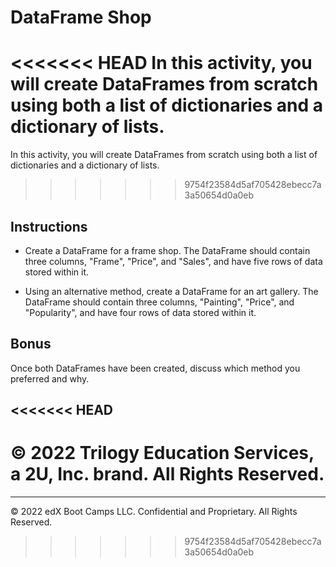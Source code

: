 # DataFrame Shop

<<<<<<< HEAD
In this activity, you will create DataFrames from scratch using both a list of dictionaries and a dictionary of lists. 
=======
In this activity, you will create DataFrames from scratch using both a list of dictionaries and a dictionary of lists.
>>>>>>> 9754f23584d5af705428ebecc7a3a50654d0a0eb

## Instructions

* Create a DataFrame for a frame shop. The DataFrame should contain three columns,  "Frame", "Price", and "Sales", and have five rows of data stored within it.

* Using an alternative method, create a DataFrame for an art gallery. The DataFrame should contain three columns, "Painting", "Price", and "Popularity", and have four rows of data stored within it.

## Bonus

Once both DataFrames have been created, discuss which method you preferred and why.

<<<<<<< HEAD
--- 

© 2022 Trilogy Education Services, a 2U, Inc. brand. All Rights Reserved.
=======
---

© 2022 edX Boot Camps LLC. Confidential and Proprietary. All Rights Reserved.
>>>>>>> 9754f23584d5af705428ebecc7a3a50654d0a0eb
